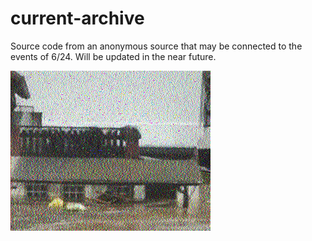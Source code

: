 # current-archive
Source code from an anonymous source that may be connected to the events of 6/24.
Will be updated in the near future.


![624](readme_files/624.jpg)